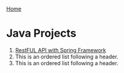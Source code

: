[Home](/)

# Java Projects

1.  [RestFUL API with Spring Framework](./spring-api)
2.  This is an ordered list following a header.
3.  This is an ordered list following a header.
